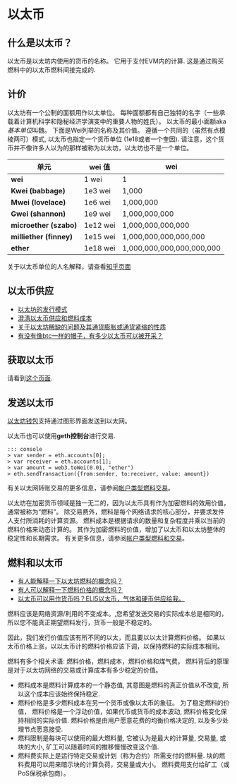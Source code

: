 # 以太币

## 什么是以太币？

以太币是以太坊内使用的货币的名称。 它用于支付EVM内的计算. 这是通过购买燃料中的以太币燃料间接完成的.

## 计价

以太坊有一个公制的面额用作以太单位。
每种面额都有自己独特的名字（一些承载着计算机科学和隐秘经济学演变中的重要人物的姓氏）。
以太币的最小面额aka*基本单位*叫魏。
下面是Wei列举的名称及其价值。
遵循一个共同的（虽然有点模棱两可）模式, 以太币也指定一个货币单位 (1e18或者一个奎因).
请注意，这个货币并不像许多人以为的那样被称为以太坊，以太坊也不是一个单位。

|单元                   |wei 值   |wei|
|----------------------|---------|-------------------------|
|**wei**               |1 wei    |1|
|**Kwei (babbage)**    |1e3 wei  |1,000|
|**Mwei (lovelace)**   |1e6 wei  |1,000,000|
|**Gwei (shannon)**    |1e9 wei  |1,000,000,000|
|**microether (szabo)**|1e12 wei |1,000,000,000,000|
|**milliether (finney)** |1e15 wei |1,000,000,000,000,000|
|**ether**             |1e18 wei |1,000,000,000,000,000,000|

关于以太币单位的人名解释，请查看[知乎页面](https://zhuanlan.zhihu.com/p/28994731)

## 以太币供应

- [以太坊的发行模式](https://blog.ethereum.org/2014/04/10/the-issuance-model-in-ethereum)
- [澄清以太币供应和燃料成本](https://www.reddit.com/r/ethereum/comments/44zy88/clarification_on_ether_supply_and_cost_of_gas/)
- [关于以太坊稀缺的问题及其通货膨胀或通货紧缩的性质](https://www.reddit.com/r/ethereum/comments/45vj4g/question_about_scarcity_of_ethereum_and_its/)
- [有没有像btc一样的帽子，有多少以太币可以被开采？](https://www.reddit.com/r/ethtrader/comments/48yqg6/is_there_a_cap_like_with_btc_with_how_many_ether/)

## 获取以太币

请看到[这个页面](https://github.com/ethereum/wiki/wiki/Getting-Ether).

## 发送以太币

[以太坊钱包](https://github.com/ethereum/mist/releases)支持通过图形界面发送到以太网。

以太币也可以使用**geth控制台**进行交易.

    ::: console
    > var sender = eth.accounts[0];
    > var receiver = eth.accounts[1];
    > var amount = web3.toWei(0.01, "ether")
    > eth.sendTransaction({from:sender, to:receiver, value: amount})

有关以太网转账交易的更多信息，请参阅[帐户类型燃料交易](contracts-and-transactions/account-types-gas-and-transactions.md)。

以太坊在加密货币领域是独一无二的，因为以太币具有作为加密燃料的效用价值，通常被称为“燃料”。
除交易费外，燃料是每个网络请求的核心部分，并要求发件人支付所消耗的计算资源。
燃料成本是根据请求的数量和复杂程度并乘以当前的燃料价格来动态计算的。
其作为加密燃料的价值，增加了以太币和以太坊整体的稳定性和长期需求。
有关更多信息，请参阅[帐户类型燃料和交易](contracts-and-transactions/account-types-gas-and-transactions.md)。

## 燃料和以太币

- [有人能解释一下以太坊燃料的概念吗？](https://www.reddit.com/r/ethereum/comments/271qdz/can_someone_explain_the_concept_of_gas_in_ethereum/)
- [有人可以解释一下燃料价格的概念吗？](https://www.reddit.com/r/ethereum/comments/3fnpr1/can_someone_possibly_explain_the_concept_of/)
- [以太币可以用作货币吗？ELI5以太币，气体和硬币供应给我。](https://www.reddit.com/r/ethereum/comments/49gol3/can_ether_be_used_as_a_currency_eli5_ether_gas/)

燃料应该是网络资源/利用的不变成本。,您希望发送交易的实际成本总是相同的，所以您不能真正期望燃料发行，货币一般是不稳定的。

因此，我们发行价值应该有所不同的以太，而且要以以太计算燃料价格。 如果以太币价格上涨，以以太币计的燃料价格应该下调，以保持燃料的实际成本相同。

燃料有多个相关术语: 燃料价格，燃料成本，燃料价格和煤气费。 燃料背后的原理是对于以太坊网络的交易或计算成本有多少稳定的价值。

- 燃料成本是燃料计算成本的一个静态值, 其意图是燃料的真正价值从不改变, 所以这个成本应该始终保持稳定.
- 燃料价格是多少燃料成本在另一个货币或像以太币的象征。 为了稳定燃料的价值， 燃料价格是一个浮动价值，如果代币或货币的成本波动, 燃料价格变化保持相同的实际价值. 燃料价格是由用户愿意花费的均衡价格决定的, 以及多少处理节点愿意接受.
- 燃料限制是每块可以使用的最大燃料量, 它被认为是最大的计算量, 交易量, 或块的大小, 矿工可以随着时间的推移慢慢改变这个值.
- 燃料费实际上是运行特定交易或计划（称为合约）所需支付的燃料量. 块的燃料费用可以用来暗示块的计算负荷，交易量或大小。 燃料费用支付给矿工（或PoS保税承包商）。
